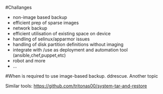 #Challanges 

- non-image based backup
- efficient prep of sparse images
- network backup
- efficient utilisation of existing space on device
- handling of selinux/apparmor issues
- handling of disk partition definitions without imaging
- integrate with /use as deployment and automation tool (ansible,chef,puppet,etc)
- robot and more
- ...

#When is required to use image-based backup. 
ddrescue. Another topic

Similar tools:
https://github.com/tritonas00/system-tar-and-restore
